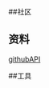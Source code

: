 ##社区

## 资料
[githubAPI](https://developer.github.com/apps/building-oauth-apps/creating-an-oauth-app/)

##工具